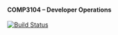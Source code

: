 #### COMP3104 – Developer Operations

[![Build Status](https://app.travis-ci.com/C-CalvinNguyen/comp3104.svg?branch=master)](https://app.travis-ci.com/C-CalvinNguyen/comp3104)